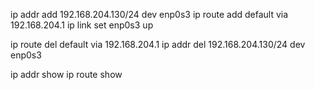 ip addr add 192.168.204.130/24 dev enp0s3
ip route add default via 192.168.204.1
ip link set enp0s3 up

ip route del default via 192.168.204.1
ip addr del 192.168.204.130/24 dev enp0s3

ip addr show
ip route show

